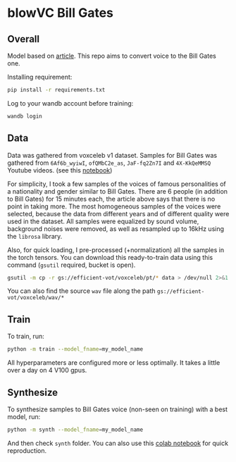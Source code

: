 # blowVC Bill Gates

## Overall

Model based on [article](https://arxiv.org/abs/1906.00794).
This repo aims to convert voice to the Bill Gates one.

Installing requirement:

```bash
pip install -r requirements.txt
```

Log to your wandb account before training:

```bash
wandb login
```

## Data

Data was gathered from voxceleb v1 dataset.
Samples for Bill Gates was gathered from `6Af6b_wyiwI`, `ofQMbC2e_as`, `JaF-fq2Zn7I` and `4X-KkQeMMSQ` Youtube videos. (see this [notebook](https://colab.research.google.com/drive/1MirTXE5puBM6zblXuhQf13d0Am-rsF6u?usp=sharing))

For simplicity, I took a few samples of the voices of famous personalities of a nationality and gender similar to Bill Gates.
There are 6 people (in addition to Bill Gates) for 15 minutes each, the article above says that there is no point in taking more.
The most homogeneous samples of the voices were selected, because the data from different years and of different quality were used in the dataset.
All samples were equalized by sound volume, background noises were removed, as well as resampled up to 16kHz using the `librosa` library.

Also, for quick loading, I pre-processed (+normalization) all the samples in the torch tensors.
You can download this ready-to-train data using this command (`gsutil` required, bucket is open).

```bash
gsutil -m cp -r gs://efficient-vot/voxceleb/pt/* data > /dev/null 2>&1
```

You can also find the source `wav` file along the path `gs://efficient-vot/voxceleb/wav/*`

## Train

To train, run:

```bash
python -m train --model_fname=my_model_name
```

All hyperparameters are configured more or less optimally.
It takes a little over a day on 4 V100 gpus.

## Synthesize

To synthesize samples to Bill Gates voice (non-seen on training) with a best model, run:

```bash
python -m synth --model_fname=my_model_name
```

And then check `synth` folder.
You can also use this [colab notebook](https://colab.research.google.com/drive/1YUs6PxCIyf_47Vx04fQWwRiNW7tYEVY5?usp=sharing) for quick reproduction.
